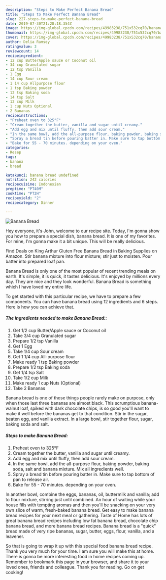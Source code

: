 ```yaml
---
description: "Steps to Make Perfect Banana Bread"
title: "Steps to Make Perfect Banana Bread"
slug: 227-steps-to-make-perfect-banana-bread
date: 2019-07-30T21:28:18.354Z
image: https://img-global.cpcdn.com/recipes/49983238/751x532cq70/banana-bread-recipe-main-photo.jpg
thumbnail: https://img-global.cpcdn.com/recipes/49983238/751x532cq70/banana-bread-recipe-main-photo.jpg
cover: https://img-global.cpcdn.com/recipes/49983238/751x532cq70/banana-bread-recipe-main-photo.jpg
author: Delia Ramsey
ratingvalue: 3
reviewcount: 14
recipeingredient:
- 12 cup ButterApple sauce or Coconut oil
- 34 cup Granulated sugar
- 12 tsp Vanilla
- 1 Egg
- 14 cup Sour cream
- 1 14 cup Allpurpose flour
- 1 tsp Baking powder
- 12 tsp Baking soda
- 14 tsp Salt
- 12 cup Milk
- 1 cup Nuts Optional
- 2 Bananas
recipeinstructions:
- "Preheat oven to 325°F"
- "Cream together the butter, vanilla and sugar until creamy."
- "Add egg and mix until fluffy, then add sour cream."
- "In the same bowl, add the all-purpose flour, baking powder, baking soda, salt and banana mixture. Mix all ingredients well."
- "Spray a bread tin before pouring batter in. Make sure to tap bottom of pan to release air."
- "Bake for 55 - 70 minutes. depending on your oven."
categories:
- Resep
tags:
- banana
- bread

katakunci: banana bread undefined
nutrition: 242 calories
recipecuisine: Indonesian
preptime: "PT40M"
cooktime: "PT2H"
recipeyield: "2"
recipecategory: Dinner

---
```



![Banana Bread](https://img-global.cpcdn.com/recipes/49983238/751x532cq70/banana-bread-recipe-main-photo.jpg)

Hey everyone, it's John, welcome to our recipe site. Today, I'm gonna show you how to prepare a special dish, banana bread. It is one of my favorites. For mine, I'm gonna make it a bit unique. This will be really delicious.

Find Deals on King Arthur Gluten Free Banana Bread in Baking Supplies on Amazon. Stir banana mixture into flour mixture; stir just to moisten. Pour batter into prepared loaf pan.

Banana Bread is only one of the most popular of recent trending meals on earth. It's simple, it is quick, it tastes delicious. It's enjoyed by millions every day. They are nice and they look wonderful. Banana Bread is something which I have loved my entire life.


To get started with this particular recipe, we have to prepare a few components. You can have banana bread using 12 ingredients and 6 steps. Here is how you can achieve that.

##### The ingredients needed to make Banana Bread::

1. Get 1/2 cup Butter/Apple sauce or Coconut oil
1. Take 3/4 cup Granulated sugar
1. Prepare 1/2 tsp Vanilla
1. Get 1 Egg
1. Take 1/4 cup Sour cream
1. Get 1 1/4 cup All-purpose flour
1. Make ready 1 tsp Baking powder
1. Prepare 1/2 tsp Baking soda
1. Get 1/4 tsp Salt
1. Take 1/2 cup Milk
1. Make ready 1 cup Nuts (Optional)
1. Take 2 Bananas


Banana bread is one of those things people rarely make on purpose, only when those last three bananas are almost black. This scrumptious banana-walnut loaf, spiked with dark chocolate chips, is so good you&#39;ll want to make it well before the bananas get to that condition. Stir in the sugar, beaten egg, and vanilla extract. In a large bowl, stir together flour, sugar, baking soda and salt. 

##### Steps to make Banana Bread:

1. Preheat oven to 325°F
1. Cream together the butter, vanilla and sugar until creamy.
1. Add egg and mix until fluffy, then add sour cream.
1. In the same bowl, add the all-purpose flour, baking powder, baking soda, salt and banana mixture. Mix all ingredients well.
1. Spray a bread tin before pouring batter in. Make sure to tap bottom of pan to release air.
1. Bake for 55 - 70 minutes. depending on your oven.


In another bowl, combine the eggs, bananas, oil, buttermilk and vanilla; add to flour mixture, stirring just until combined. An hour of waiting while your house fills with tempting aromas and then you&#39;ll be snacking on your very own slice of warm, fresh-baked banana bread. Get easy to make banana bread recipes for your next meal or gathering. Taste of Home has lots of great banana bread recipes including low fat banana bread, chocolate chip banana bread, and more banana bread recipes. Banana bread is a &#34;quick&#34; bread made of very ripe bananas, sugar, butter, eggs, flour, vanilla, and a leavener. 

So that is going to wrap it up with this special food banana bread recipe. Thank you very much for your time. I am sure you will make this at home. There is gonna be more interesting food in home recipes coming up. Remember to bookmark this page in your browser, and share it to your loved ones, friends and colleague. Thank you for reading. Go on get cooking!

